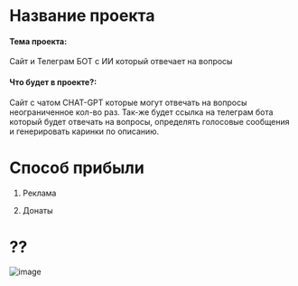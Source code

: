# Название проекта 
#### Тема проекта:
Сайт и Телеграм БОТ с ИИ который отвечает на вопросы

#### Что будет в проекте?:
Сайт с чатом CHAT-GPT которые могут отвечать на вопросы неограниченное кол-во раз.
Так-же будет ссылка на телеграм бота который будет отвечать на вопросы, определять голосовые сообщения и генерировать каринки по описанию.

# Способ прибыли

1. Реклама

2. Донаты 

# ??

![image](https://github.com/user-attachments/assets/b015ff01-5c67-4233-9c94-bc85f46fd9d1)
